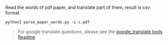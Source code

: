 Read the words of pdf paper, and translate part of them, result is csv format.

```
python3 parse_paper_words.py -i c.pdf
```

> For google translate questions, please see the [google_translate tools Readme](../google_translate/README.md)
